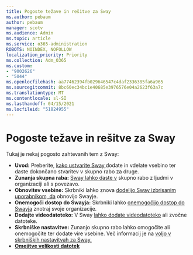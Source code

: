```yaml
---
title: Pogoste težave in rešitve za Sway
ms.author: pebaum
author: pebaum
manager: scotv
ms.audience: Admin
ms.topic: article
ms.service: o365-administration
ROBOTS: NOINDEX, NOFOLLOW
localization_priority: Priority
ms.collection: Adm_O365
ms.custom:
- "9002626"
- "5044"
ms.openlocfilehash: aa77462394fb029646547c4daf2336385fa6a965
ms.sourcegitcommit: 8bc60ec34bc1e40685e3976576e04a2623f63a7c
ms.translationtype: MT
ms.contentlocale: sl-SI
ms.lasthandoff: 04/15/2021
ms.locfileid: "51824955"
---
```

# <a name="sway-common-issues-and-solutions"></a>Pogoste težave in rešitve za Sway

Tukaj je nekaj pogosto zahtevanih tem z Sway:

- **Uvod:** Preberite, [kako ustvarite Sway,](https://support.office.com/article/getting-started-with-sway-2076c468-63f4-4a89-ae5f-424796714a8a)dodate in vdelate vsebino ter daste dokončano stvaritev v skupno rabo za druge.
- **Zunanja skupna raba:** [Sway lahko daste v](https://support.microsoft.com/en-us/office/share-your-sway-1cf853b8-ef7e-46b0-b704-003e58d28998?ui=en-us&rs=en-us&ad=us) skupno rabo z ljudmi v organizaciji ali s povezavo.
- **Obnovitev vsebine:** Skrbniki lahko znova [dodelijo Sway izbrisanim uporabnikom, da](https://support.office.com/article/Reassign-Sways-from-a-deleted-user-account-Admin-Help-9580E618-3C3E-4D28-A6EF-74C00A997248) obnovijo Swayje.
- **Onemogoči dostop do Swayja:** Skrbniki lahko [onemogočijo dostop do Swayja](https://docs.microsoft.com/office365/enterprise/powershell/disable-access-to-sway-with-office-365-powershell) znotraj svoje organizacije.
- **Dodajte videodatoteko:** V Sway [lahko dodate videodatoteko](https://support.office.com/article/Add-video-and-audio-files-into-Sway-d2f14842-e103-49c0-9da2-0fbcfcad381f) ali zvočne datoteke.
- **Skrbniške nastavitve:** Zunanjo skupno rabo lahko omogočite ali onemogočite ter dodate vire vsebine. Več informacij je na [voljo v skrbniških nastavitvah za Sway.](https://support.office.com/article/Administrator-settings-for-Sway-d298e79b-b6ab-44c6-9239-aa312f5784d4)
- **[Omejitve velikosti datotek](https://support.office.com/article/File-size-limits-in-Sway-4db21bc6-b42b-499f-9272-66e089db109f)**
